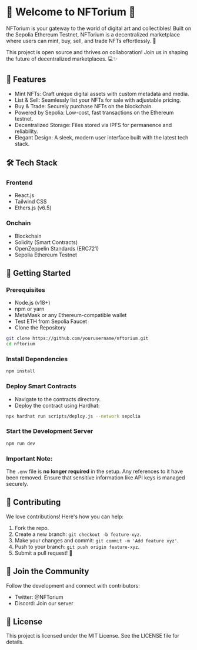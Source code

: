 # 🌟 Welcome to NFTorium 🌟
NFTorium is your gateway to the world of digital art and collectibles! Built on the Sepolia Ethereum Testnet, NFTorium is a decentralized marketplace where users can mint, buy, sell, and trade NFTs effortlessly. 🚀

This project is open source and thrives on collaboration! Join us in shaping the future of decentralized marketplaces. 💻✨

## 🎨 Features
- Mint NFTs: Craft unique digital assets with custom metadata and media.
- List & Sell: Seamlessly list your NFTs for sale with adjustable pricing.
- Buy & Trade: Securely purchase NFTs on the blockchain.
- Powered by Sepolia: Low-cost, fast transactions on the Ethereum testnet.
- Decentralized Storage: Files stored via IPFS for permanence and reliability.
- Elegant Design: A sleek, modern user interface built with the latest tech stack.

## 🛠️ Tech Stack
### Frontend
- React.js
- Tailwind CSS
- Ethers.js (v6.5)
  
### Onchain
- Blockchain
- Solidity (Smart Contracts)
- OpenZeppelin Standards (ERC721)
- Sepolia Ethereum Testnet
  
## 🚀 Getting Started
### Prerequisites
- Node.js (v18+)
- npm or yarn
- MetaMask or any Ethereum-compatible wallet
- Test ETH from Sepolia Faucet
- Clone the Repository
  
```bash
git clone https://github.com/yourusername/nftorium.git
cd nftorium
```

### Install Dependencies
```bash
npm install
```

### Deploy Smart Contracts
- Navigate to the contracts directory.
- Deploy the contract using Hardhat:

```bash
npx hardhat run scripts/deploy.js --network sepolia
```

### Start the Development Server
```bash
npm run dev
```

### Important Note:
The `.env` file is **no longer required** in the setup. Any references to it have been removed. Ensure that sensitive information like API keys is managed securely.

## 🤝 Contributing
We love contributions! Here's how you can help:

1. Fork the repo.
2. Create a new branch: `git checkout -b feature-xyz`.
3. Make your changes and commit: `git commit -m 'Add feature xyz'`.
4. Push to your branch: `git push origin feature-xyz`.
5. Submit a pull request! 🎉

## 🌟 Join the Community
Follow the development and connect with contributors:

- Twitter: @NFTorium
- Discord: Join our server

## 🐝 License
This project is licensed under the MIT License. See the LICENSE file for details.

